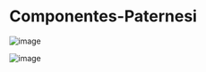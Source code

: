 # Componentes-Paternesi

![image](https://user-images.githubusercontent.com/6638639/166544001-4e636049-6eb9-43e1-97c3-4657166e6ac8.png)

![image](https://user-images.githubusercontent.com/6638639/166544576-f5b222eb-d6f1-4a0a-9512-b1f96def92b2.png)

